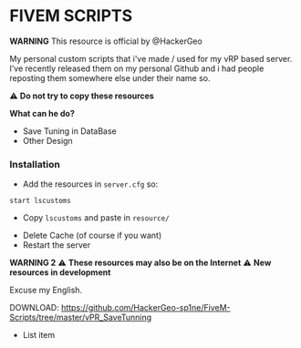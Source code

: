 # FIVEM SCRIPTS

**WARNING**
This resource is official by @HackerGeo 

My personal custom scripts that i've made / used for my vRP based server.
I’ve recently released them on my personal Github and i had people reposting them somewhere else under their name so.

  :warning:  **Do not try to copy these resources**

**What can he do?**
- Save Tuning in DataBase
- Other Design

### Installation

- Add the resources in `server.cfg` so:
```
start lscustoms
```

- Copy `lscustoms` and paste in `resource/` 

<!-- - Turn ON resource -->

- Delete Cache (of course if you want)
- Restart the server

**WARNING 2**
:warning: **These resources may also be on the Internet**
:warning: **New resources in development**

Excuse my English.

DOWNLOAD: https://github.com/HackerGeo-sp1ne/FiveM-Scripts/tree/master/vPR_SaveTunning

* List item
